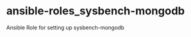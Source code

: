 ansible-roles_sysbench-mongodb
==============================

Ansible Role for setting up sysbench-mongodb
